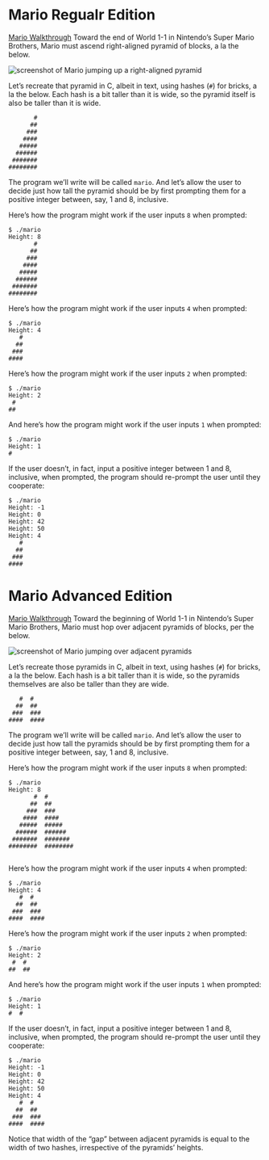 
# Mario Regualr Edition
[Mario Walkthrough](https://cs50.harvard.edu/x/2021/psets/1/mario/less/#mario)
Toward the end of World 1-1 in Nintendo’s Super Mario Brothers, Mario must ascend right-aligned pyramid of blocks, a la the below.

![screenshot of Mario jumping up a right-aligned pyramid](https://cs50.harvard.edu/x/2021/psets/1/mario/less/pyramid.png)

Let’s recreate that pyramid in C, albeit in text, using hashes (`#`) for bricks, a la the below. Each hash is a bit taller than it is wide, so the pyramid itself is also be taller than it is wide.

```
       #
      ##
     ###
    ####
   #####
  ######
 #######
########

```

The program we’ll write will be called  `mario`. And let’s allow the user to decide just how tall the pyramid should be by first prompting them for a positive integer between, say, 1 and 8, inclusive.

Here’s how the program might work if the user inputs  `8`  when prompted:

```
$ ./mario
Height: 8
       #
      ##
     ###
    ####
   #####
  ######
 #######
########

```

Here’s how the program might work if the user inputs  `4`  when prompted:

```
$ ./mario
Height: 4
   #
  ##
 ###
####

```

Here’s how the program might work if the user inputs  `2`  when prompted:

```
$ ./mario
Height: 2
 #
##

```

And here’s how the program might work if the user inputs  `1`  when prompted:

```
$ ./mario
Height: 1
#

```

If the user doesn’t, in fact, input a positive integer between 1 and 8, inclusive, when prompted, the program should re-prompt the user until they cooperate:

```
$ ./mario
Height: -1
Height: 0
Height: 42
Height: 50
Height: 4
   #
  ##
 ###
####
```

# Mario Advanced Edition
[Mario Walkthrough](https://cs50.harvard.edu/x/2021/psets/1/mario/more/)
Toward the beginning of World 1-1 in Nintendo’s Super Mario Brothers, Mario must hop over adjacent pyramids of blocks, per the below.

![screenshot of Mario jumping over adjacent pyramids](https://cs50.harvard.edu/x/2021/psets/1/mario/more/pyramids.png)

Let’s recreate those pyramids in C, albeit in text, using hashes (`#`) for bricks, a la the below. Each hash is a bit taller than it is wide, so the pyramids themselves are also be taller than they are wide.

```
   #  #
  ##  ##
 ###  ###
####  ####

```

The program we’ll write will be called  `mario`. And let’s allow the user to decide just how tall the pyramids should be by first prompting them for a positive integer between, say, 1 and 8, inclusive.

Here’s how the program might work if the user inputs  `8`  when prompted:

```
$ ./mario
Height: 8
       #  #
      ##  ##
     ###  ###
    ####  ####
   #####  #####
  ######  ######
 #######  #######
########  ########


```

Here’s how the program might work if the user inputs  `4`  when prompted:

```
$ ./mario
Height: 4
   #  #
  ##  ##
 ###  ###
####  ####

```

Here’s how the program might work if the user inputs  `2`  when prompted:

```
$ ./mario
Height: 2
 #  #
##  ##

```

And here’s how the program might work if the user inputs  `1`  when prompted:

```
$ ./mario
Height: 1
#  #

```

If the user doesn’t, in fact, input a positive integer between 1 and 8, inclusive, when prompted, the program should re-prompt the user until they cooperate:

```
$ ./mario
Height: -1
Height: 0
Height: 42
Height: 50
Height: 4
   #  #
  ##  ##
 ###  ###
####  ####

```

Notice that width of the “gap” between adjacent pyramids is equal to the width of two hashes, irrespective of the pyramids’ heights.


